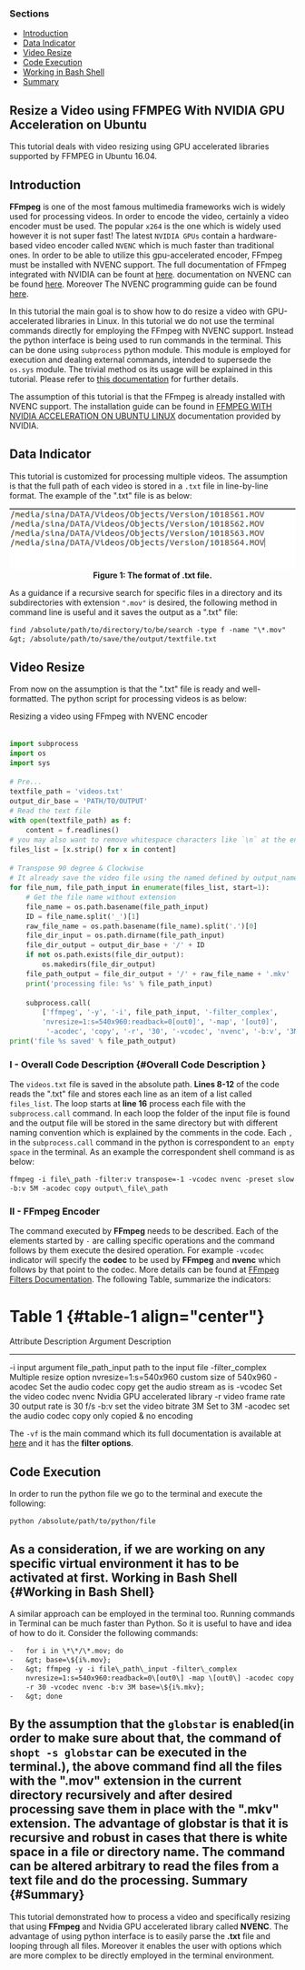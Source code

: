 
### Sections

-   [Introduction](#intro)
-   [Data Indicator](#DataIndicator)
-   [Video Resize](#Video%20Resize)
-   [Code Execution](#Code%20Execution)
-   [Working in Bash Shell](#Working%20in%20Bash%20Shell)
-   [Summary](#Summary)

Resize a Video using FFMPEG With NVIDIA GPU Acceleration on Ubuntu
------------------------------------------------------------------

This tutorial deals with video resizing using GPU accelerated libraries
supported by FFMPEG in Ubuntu 16.04.

<!--    #######################  ####################### ####################### #######################            -->
<!--    #######################  ####################### ####################### #######################            -->
<!--    #######################  ####################### ####################### #######################            -->
<!--    #######################  ####################### ####################### #######################            -->
Introduction
------------

**FFmpeg** is one of the most famous multimedia frameworks wich is
widely used for processing videos. In order to encode the video,
certainly a video encoder must be used. The popular
`x264` is the one which is widely used however it is not
super fast! The latest `NVIDIA GPUs` contain a
hardware-based video encoder called `NVENC` which is much
faster than traditional ones. In order to be able to utilize this
gpu-accelerated encoder, FFmpeg must be installed with NVENC support.
The full documentation of FFmpeg integrated with NVIDIA can be fount at
[here](https://developer.nvidia.com/ffmpeg). documentation on NVENC can
be found
[here](https://developer.nvidia.com/nvidia-video-codec-sdk#NVENCFeatures).
Moreover The NVENC programming guide can be found
[here](https://developer.nvidia.com/nvidia-video-codec-sdk#NVENCFeatures).

In this tutorial the main goal is to show how to do resize a video with
GPU-accelerated libraries in Linux. In this tutorial we do not use the
terminal commands directly for employing the FFmpeg with NVENC support.
Instead the python interface is being used to run commands in the
terminal. This can be done using `subprocess` python
module. This module is employed for execution and dealing external
commands, intended to supersede the `os.sys` module. The
trivial method os its usage will be explained in this tutorial. Please
refer to [this
documentation](https://docs.python.org/2/library/subprocess.html) for
further details.

The assumption of this tutorial is that the FFmpeg is already installed
with NVENC support. The installation guide can be found in [FFMPEG WITH
NVIDIA ACCELERATION ON UBUNTU
LINUX](http://developer.download.nvidia.com/compute/redist/ffmpeg/1511-patch/FFMPEG-with-NVIDIA-Acceleration-on-Ubuntu_UG_v01.pdf)
documentation provided by NVIDIA.

Data Indicator
--------------

This tutorial is customized for processing multiple videos. The
assumption is that the full path of each video is stored in a
`.txt` file in line-by-line format. The example of the
".txt" file is as below:

<p align="center">
  <img src="_images/txtfileformat.png"><br>
  <b>Figure 1: The format of .txt file.</b><br>
</p>


As a guidance if a recursive search for specific files in a directory
and its subdirectories with extension `".mov"` is
desired, the following method in command line is useful and it saves the
output as a ".txt" file:


```shell
find /absolute/path/to/directory/to/be/search -type f -name "\*.mov" &gt; /absolute/path/to/save/the/output/textfile.txt
```

Video Resize
------------

From now on the assumption is that the ".txt" file is ready and
well-formatted. The python script for processing videos is as below:


Resizing a video using FFmpeg with NVENC encoder


```python
 
import subprocess
import os
import sys

# Pre...
textfile_path = 'videos.txt'
output_dir_base = 'PATH/TO/OUTPUT'
# Read the text file
with open(textfile_path) as f:
    content = f.readlines()
# you may also want to remove whitespace characters like `\n` at the end of each line
files_list = [x.strip() for x in content]

# Transpose 90 degree & Clockwise
# It already save the video file using the named defined by output_name.
for file_num, file_path_input in enumerate(files_list, start=1):
    # Get the file name without extension
    file_name = os.path.basename(file_path_input)
    ID = file_name.split('_')[1]
    raw_file_name = os.path.basename(file_name).split('.')[0]
    file_dir_input = os.path.dirname(file_path_input)
    file_dir_output = output_dir_base + '/' + ID
    if not os.path.exists(file_dir_output):
        os.makedirs(file_dir_output)
    file_path_output = file_dir_output + '/' + raw_file_name + '.mkv'
    print('processing file: %s' % file_path_input)

    subprocess.call(
        ['ffmpeg', '-y', '-i', file_path_input, '-filter_complex', 
        'nvresize=1:s=540x960:readback=0[out0]', '-map', '[out0]',
         '-acodec', 'copy', '-r', '30', '-vcodec', 'nvenc', '-b:v', '3M', file_path_output])
print('file %s saved' % file_path_output)
```


### I - Overall Code Description {#Overall Code Description }

The `videos.txt` file is saved in the absolute path.
**Lines 8-12** of the code reads the ".txt" file and stores each line as
an item of a list called `files_list`. The loop starts
at **line 16** process each file with the
`subprocess.call` command. In each loop the folder of the
input file is found and the output file will be stored in the same
directory but with different naming convention which is explained by the
comments in the code. Each `,` in the `subprocess.call` command in the python is correspondent
to `an empty space` in the terminal. As an example the
correspondent shell command is as below:


```shell
ffmpeg -i file\_path -filter:v transpose=-1 -vcodec nvenc -preset slow -b:v 5M -acodec copy output\_file\_path
```

### II - FFmpeg Encoder

The command executed by **FFmpeg** needs to be described. Each of the
elements started by `-` are calling specific operations
and the command follows by them execute the desired operation. For
example `-vcodec` indicator will specify the **codec** to
be used by **FFmpeg** and **nvenc** which follows by that point to the
codec. More details can be found at [FFmpeg Filters
Documentation](http://ffmpeg.org/ffmpeg-filters.html). The following
Table, summarize the indicators:


Table 1 {#table-1 align="center"}
=======

  Attribute          Description              Argument               Description
  ------------------ ------------------------ ---------------------- --------------------------------
  -i                 input argument           file\_path\_input      path to the input file
  -filter\_complex   Multiple resize option   nvresize=1:s=540x960   custom size of 540x960
  -acodec            Set the audio codec      copy                   get the audio stream as is
  -vcodec            Set the video codec      nvenc                  Nvidia GPU accelerated library
  -r                 video frame rate         30                     output rate is 30 f/s
  -b:v               set the video bitrate    3M                     Set to 3M
  -acodec            set the audio codec      copy                   only copied & no encoding


The `-vf` is the main command which its full documentation is available at [here](https://ffmpeg.org/ffmpeg.html#filter_005foption) and it has the **filter options**.

Code Execution 
--------------

In order to run the python file we go to the terminal and execute the
following:

```shell
python /absolute/path/to/python/file
```

As a consideration, if we are working on any specific virtual
environment it has to be activated at first.
Working in Bash Shell {#Working in Bash Shell}
---------------------

A similar approach can be employed in the terminal too. Running commands
in Terminal can be much faster than Python. So it is useful to have and
idea of how to do it. Consider the following commands:


```shell
-   for i in \*\*/\*.mov; do
-   &gt; base=\${i%.mov};
-   &gt; ffmpeg -y -i file\_path\_input -filter\_complex
    nvresize=1:s=540x960:readback=0\[out0\] -map \[out0\] -acodec copy
    -r 30 -vcodec nvenc -b:v 3M base=\${i%.mkv};
-   &gt; done
```


By the assumption that the `globstar` is enabled(in order
to make sure about that, the command of `shopt -s globstar` can be executed in the terminal.), the above
command find all the files with the **".mov"** extension in the current
directory recursively and after desired processing save them in place
with the **".mkv"** extension. The advantage of globstar is that it is
recursive and robust in cases that there is white space in a file or
directory name. The command can be altered arbitrary to read the files
from a text file and do the processing.
Summary {#Summary}
-------

This tutorial demonstrated how to process a video and specifically
resizing that using **FFmpeg** and Nvidia GPU accelerated library called
**NVENC**. The advantage of using python interface is to easily parse
the **.txt** file and looping through all files. Moreover it enables the
user with options which are more complex to be directly employed in the
terminal environment.

